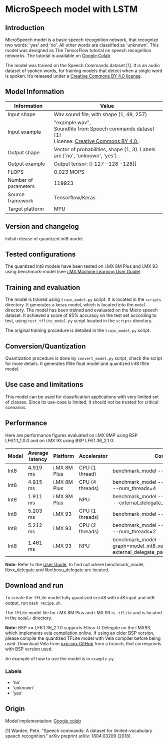 # MicroSpeech model with LSTM

## Introduction

MicroSpeech model is a basic speech recognition network, that recognize two words: 'yes' and 'no'. All other words are
classified as 'unknown'. This model was designed as The TensorFlow tutorial on speech recognition networks. The tutorial
is available
on [Google Colab](https://colab.research.google.com/github/tensorflow/tflite-micro/blob/main/third_party/xtensa/examples/micro_speech_lstm/train/micro_speech_with_lstm_op.ipynb)

The model was trained on the Speech Commands dataset [1]. It is an audio dataset of spoken words, for training models
that detect when a single word is spoken. It’s released under
a [Creative Commons BY 4.0 license](https://creativecommons.org/licenses/by/4.0/).

## Model Information

 Information          | Value                                                                                                                                                 
----------------------|-------------------------------------------------------------------------------------------------------------------------------------------------------
 Input shape          | Wav sound file, with shape (1, 49, 257)                                                                                                               
 Input example        | "example.wav",</br> Soundfile from Speech commands dataset [1]</br>License: [Creative Commons BY 4.0 ](https://creativecommons.org/licenses/by/4.0/). 
 Output shape         | Vector of probabilities, shape (1, 3). Labels are ['no', 'unknown', 'yes'] .                                                                          
 Output example       | Output tensor: [[ 127 -128 -128]]                                                                                                                     
 FLOPS                | 0.023 MOPS                                                                                                                                            
 Number of parameters | 119923                                                                                                                                                
 Source framework     | Tensorflow/Keras                                                                                                                                      
 Target platform      | MPU                                                                                                                                                   

## Version and changelog

Initial release of quantized int8 model.

## Tested configurations

The quantized int8 models have been tested on i.MX 8M Plus and i.MX 93 using benchmark-model
(see [i.MX Machine Learning User Guide](https://www.nxp.com/docs/en/user-guide/IMX-MACHINE-LEARNING-UG.pdf)).

## Training and evaluation
The model is trained using `train_model.py` script. It is located in the `scripts` directory. It generates a keras
model,
which is located into the `model` directory.
The model has been trained and evaluated on the Micro speech dataset. It achieved a score of 85% accuracy on the test
set according to test, using `test_tflite_model.py` script located in the `scripts` directory.

The original training procedure is detailed in the `train_model.py` script.

## Conversion/Quantization

 Quantization procedure is done by `convert_model.py` script, check
the script for more details. It generates tflite float model and quantized int8 tflite model.

## Use case and limitations

This model can be used for classification applications with very limited set of classes. Since its use-case is limited,
it should not be trusted for critical scenarios.

## Performance

Here are performance figures evaluated on i.MX 8MP using BSP LF6.1.1_1.0.0 and on i.MX 93 using BSP LF6.1.36_2.1.0:

 Model | Average latency | Platform     | Accelerator     | Command                                                                                                                                     
-------|-----------------|--------------|-----------------|---------------------------------------------------------------------------------------------------------------------------------------------
 Int8  | 4.919 ms        | i.MX 8M Plus | CPU (1 thread)  | benchmark_model --graph=model_int8.tflite                                                          
 Int8  | 4.915 ms        | i.MX 8M Plus | CPU (4 threads) | benchmark_model --graph=model_int8.tflite --num_threads=4                                          
 Int8  | 1.911 ms        | i.MX 8M Plus | NPU             | benchmark_model --graph=model_int8.tflite --external_delegate_path=libvx_delegate.so      
 Int8  | 5.203 ms        | i.MX 93      | CPU (1 threads) | benchmark_model --graph=model_int8.tflite                                                          
 Int8  | 5.212 ms        | i.MX 93      | CPU (2 threads) | benchmark_model --graph=model_int8.tflite --num_threads=2                                          
 Int8  | 1.461 ms        | i.MX 93      | NPU             | benchmark_model --graph=model_int8_vela.tflite --external_delegate_path=libethosu_delegate.so 

**Note**: Refer to the [User Guide](https://www.nxp.com/docs/en/user-guide/IMX-MACHINE-LEARNING-UG.pdf), to find out where benchmark_model, libvx_delegate and libethosu_delegate are located.


## Download and run

To create the TFLite model fully quantized in int8 with int8 input and int8 output, run `bash recipe.sh`.

The TFLite model file for i.MX 8M Plus and i.MX 93 is `.tflite` and is located in the `model/` directory.  

**Note:** BSP >= LF6.1.36_2.1.0 supports Ethos-U Delegate on the i.MX93, which implements vela compilation online. If using an older BSP version, please compile the quantized TFLite model with Vela compiler before being used. Download Vela from [nxp-imx GitHub](https://github.com/nxp-imx/ethos-u-vela) from a branch, that corresponds with BSP version used.

An example of how to use the model is in `example.py`.

### Labels

- 'no'
- 'unknown'
- 'yes'

## Origin

Model
implementation: [Google colab](https://colab.research.google.com/github/tensorflow/tflite-micro/blob/main/third_party/xtensa/examples/micro_speech_lstm/train/micro_speech_with_lstm_op.ipynb)

[1] Warden, Pete. "Speech commands: A dataset for limited-vocabulary speech recognition." arXiv preprint arXiv:
1804.03209 (2018).
